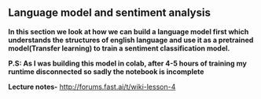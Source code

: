 ## Language model and sentiment analysis

**In this section we look at how we can build a language model first which understands the structures of english language and use it as a pretrained model(Transfer learning) to train a sentiment classification model.**

**P.S: As I was building this model in colab, after 4-5 hours of training my runtime disconnected so sadly the notebook is incomplete**

**Lecture notes-** http://forums.fast.ai/t/wiki-lesson-4
